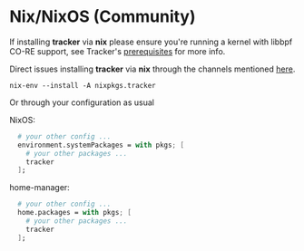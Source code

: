 # Nix/NixOS (Community)

If installing **tracker** via **nix** please ensure you're running a kernel with
libbpf CO-RE support, see Tracker's [prerequisites] for more info.

[prerequisites]: ../../installing/prerequisites.md

Direct issues installing **tracker** via **nix** through the channels mentioned
[here](https://nixos.wiki/wiki/Support).

```console
nix-env --install -A nixpkgs.tracker
```

Or through your configuration as usual

NixOS:

```nix
  # your other config ...
  environment.systemPackages = with pkgs; [
    # your other packages ...
    tracker
  ];
```

home-manager:

```nix
  # your other config ...
  home.packages = with pkgs; [
    # your other packages ...
    tracker
  ];
```

